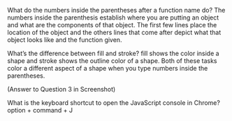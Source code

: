 What do the numbers inside the parentheses after a function name do?
The numbers inside the parenthesis establish where you are putting an object and what are the components of that object. 
The first few lines place the location of the object and the others lines that come after depict what that object looks like
and the function given.

What’s the difference between fill and stroke?
fill shows the color inside a shape and stroke shows the outline color of a shape. Both of these tasks color a different 
aspect of a shape when you type numbers inside the parentheses.

(Answer to Question 3 in Screenshot)

What is the keyboard shortcut to open the JavaScript console in Chrome?
option + command + J
